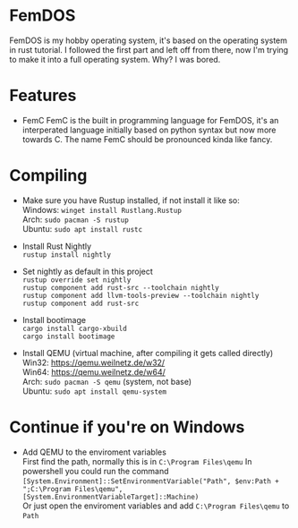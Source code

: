 # FemDOS
FemDOS is my hobby operating system, it's based on the operating system in rust tutorial. I followed the first part and left off from there, now I'm trying to make it into a full operating system. Why? I was bored.

# Features
- FemC
FemC is the built in programming language for FemDOS, it's an interperated language initially based on python syntax but now more towards C. The name FemC should be pronounced kinda like fancy.

# Compiling
- Make sure you have Rustup installed, if not install it like so:  
Windows: `winget install Rustlang.Rustup`  
Arch: `sudo pacman -S rustup`  
Ubuntu: `sudo apt install rustc`  
- Install Rust Nightly  
`rustup install nightly`
- Set nightly as default in this project  
`rustup override set nightly`  
`rustup component add rust-src --toolchain nightly`  
`rustup component add llvm-tools-preview --toolchain nightly`  
`rustup component add rust-src`  
- Install bootimage  
`cargo install cargo-xbuild`  
`cargo install bootimage`  

- Install QEMU (virtual machine, after compiling it gets called directly)  
Win32: https://qemu.weilnetz.de/w32/  
Win64: https://qemu.weilnetz.de/w64/  
Arch: `sudo pacman -S qemu` (system, not base)  
Ubuntu: `sudo apt install qemu-system`  

# Continue if you're on Windows
- Add QEMU to the enviroment variables  
First find the path, normally this is in `C:\Program Files\qemu`
In powershell you could run the command `[System.Environment]::SetEnvironmentVariable("Path", $env:Path + ";C:\Program Files\qemu", [System.EnvironmentVariableTarget]::Machine)`  
Or just open the enviroment variables and add `C:\Program Files\qemu` to `Path`